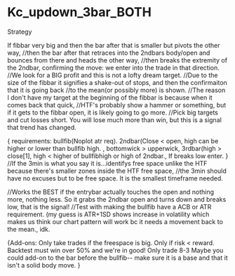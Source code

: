 # Kc_updown_3bar_BOTH
Strategy

If fibbar very big and then the bar after that is smaller but pivots the other way,
	//then the bar after that retraces into the 2ndbars body/open and bounces from there and heads the other way,
	//then breaks the extremity of the 2ndbar, confirming the move: we enter into the trade in that direction.
	//We look for a BIG profit and this is not a lofty dream target. 
	//Due to the size of the fibbar it signifies a shake-out of stops, and then the confirmaiton that it is going back
	//to the mean(or possibly more) is shown. 
	//The reason I don't have my target at the beginning of the fibbar is because when it comes back that quick, 
	//HTF's probably show a hammer or something, but if it gets to the fibbar open, it is likely going to go more. 
	//Pick big targets and cut losses short. You will lose much more than win, but this is a signal that trend has changed.

 { requirements:
	bullfib(Noplot atr req).
	2ndbar(Close < open, high can be higher or lower than bullfib high. , bottomwick > upperwick, 
	3rdbar(high > close[1], high < higher of bullfibhigh or high of 2ndbar., 
	If breaks low enter. 
}
//If the 3min is what you say it is...identifys free space unlike the HTF because there's smaller zones inside the HTF free space,
//the 3min should have no excuses but to be free space. It is the smallest timeframe needed. 

//Works the BEST if the entrybar actually touches the open and nothing more, nothing less. So it grabs the 2ndbar open and turns down and breaks low, that is the signal!
//Test with making the bullfib have a ACB or ATR requirement. (my guess is ATR+1SD shows increase in volatility which makes us think our chart pattern will work bc it needs a movement back to the mean., idk.


{Add-ons:
	Only take trades if the freespace is big. Only if risk < reward. Backtest must win over 50% and we're in good!
	Only trade 8-3
	Maybe you could add-on to the bar before the bullfib-- make sure it is a base and that it isn't a solid body move.
	}
